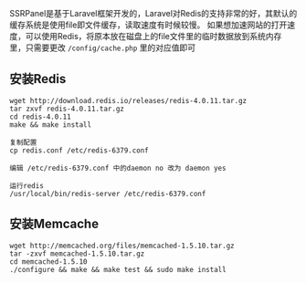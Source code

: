 SSRPanel是基于Laravel框架开发的，Laravel对Redis的支持非常的好，其默认的缓存系统是使用file即文件缓存，读取速度有时候较慢。
如果想加速网站的打开速度，可以使用Redis，将原本放在磁盘上的file文件里的临时数据放到系统内存里，只需要更改 `/config/cache.php` 里的对应值即可

## 安装Redis
```
wget http://download.redis.io/releases/redis-4.0.11.tar.gz
tar zxvf redis-4.0.11.tar.gz
cd redis-4.0.11
make && make install

复制配置
cp redis.conf /etc/redis-6379.conf

编辑 /etc/redis-6379.conf 中的daemon no 改为 daemon yes

运行redis
/usr/local/bin/redis-server /etc/redis-6379.conf
```

## 安装Memcache
```
wget http://memcached.org/files/memcached-1.5.10.tar.gz
tar -zxvf memcached-1.5.10.tar.gz
cd memcached-1.5.10
./configure && make && make test && sudo make install
```